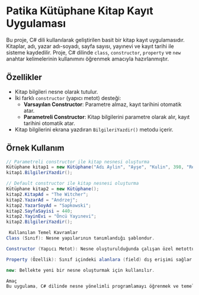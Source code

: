 #  Patika Kütüphane Kitap Kayıt Uygulaması

Bu proje, C# dili kullanılarak geliştirilen basit bir kitap kayıt uygulamasıdır. Kitaplar, adı, yazar adı-soyadı, sayfa sayısı, yayınevi ve kayıt tarihi ile sisteme kaydedilir. Proje, C# dilinde `class`, `constructor`, `property` ve `new` anahtar kelimelerinin kullanımını öğrenmek amacıyla hazırlanmıştır.

## Özellikler

- Kitap bilgileri nesne olarak tutulur.
- İki farklı `constructor` (yapıcı metot) desteği:
  - **Varsayılan Constructor**: Parametre almaz, kayıt tarihini otomatik atar.
  - **Parametreli Constructor**: Kitap bilgilerini parametre olarak alır, kayıt tarihini otomatik atar.
- Kitap bilgilerini ekrana yazdıran `BilgileriYazdir()` metodu içerir.

##  Örnek Kullanım

```csharp
// Parametreli constructor ile kitap nesnesi oluşturma
Kütüphane kitap1 = new Kütüphane("Adı Aylin", "Ayşe", "Kulin", 398, "Remzi Kitabevi");
kitap1.BilgileriYazdir();

// Default constructor ile kitap nesnesi oluşturma
Kütüphane kitap2 = new Kütüphane();
kitap2.KitapAd = "The Witcher";
kitap2.YazarAd = "Andrzej";
kitap2.YazarSoyAd = "Sapkowski";
kitap2.SayfaSayisi = 440;
kitap2.YayinEvi = "Öncü Yayınevi";
kitap2.BilgileriYazdir();

 Kullanılan Temel Kavramlar
Class (Sınıf): Nesne yapılarının tanımlandığı şablondur.

Constructor (Yapıcı Metot): Nesne oluşturulduğunda çalışan özel metottur.

Property (Özellik): Sınıf içindeki alanlara (field) dış erişimi sağlar.

new: Bellekte yeni bir nesne oluşturmak için kullanılır.

Amaç
Bu uygulama, C# dilinde nesne yönelimli programlamayı öğrenmek ve temel yapı taşlarını uygulamak için geliştirilmiştir. Eğitim ve kişisel gelişim amacıyla kullanılabilir.
